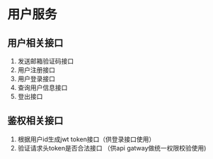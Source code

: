 # 用户服务

## 用户相关接口
1. 发送邮箱验证码接口
2. 用户注册接口
3. 用户登录接口
4. 查询用户信息接口
5. 登出接口

## 鉴权相关接口
1. 根据用户id生成jwt token接口（供登录接口使用）
2. 验证请求头token是否合法接口 （供api gatway做统一权限校验使用)

